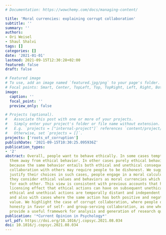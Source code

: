```yaml
---
# Documentation: https://wowchemy.com/docs/managing-content/

title: 'Moral currencies: explaining corrupt collaboration'
subtitle: ''
summary: ''
authors:
- Ori Weisel
- Shaul Shalvi
tags: []
categories: []
date: '2021-01-01'
lastmod: 2021-09-15T12:30:28+02:00
featured: false
draft: false

# Featured image
# To use, add an image named `featured.jpg/png` to your page's folder.
# Focal points: Smart, Center, TopLeft, Top, TopRight, Left, Right, BottomLeft, Bottom, BottomRight.
image:
  caption: ''
  focal_point: ''
  preview_only: false

# Projects (optional).
#   Associate this post with one or more of your projects.
#   Simply enter your project's folder or file name without extension.
#   E.g. `projects = ["internal-project"]` references `content/project/deep-learning/index.md`.
#   Otherwise, set `projects = []`.
projects: ['roots_of_corruption']
publishDate: '2021-09-15T10:30:25.095936Z'
publication_types:
- '2'
abstract: Overall, people want to behave ethically. In some cases temptation steers
  them away from ethical behavior. In other cases purely ethical behavior is not possible,
  because the same behavior entails both ethical and unethical consequences. For example,
  collaboration with others may require people to be dishonest. We suggest that to
  justify their choices in such cases, people engage in a moral calculus in which
  they consider ethical values and behaviors as moral currencies which can be traded
  for each other. This view is consistent with previous accounts that highlight the
  licensing effect that ethical actions can have on subsequent unethical actions when
  ethical and unethical actions are temporally distant and independent from each other,
  and also with cases where the same action has both positive and negative ethical
  value. We highlight the case of corrupt collaboration, where people often forgo
  honesty in favor of self- and group-serving collaboration, as one where moral currencies
  provide a useful framework for analysis and generation of research questions.
publication: '*Current Opinion in Psychology*'
url_pdf: https://doi.org/10.1016/j.copsyc.2021.08.034
doi: 10.1016/j.copsyc.2021.08.034
---
```


